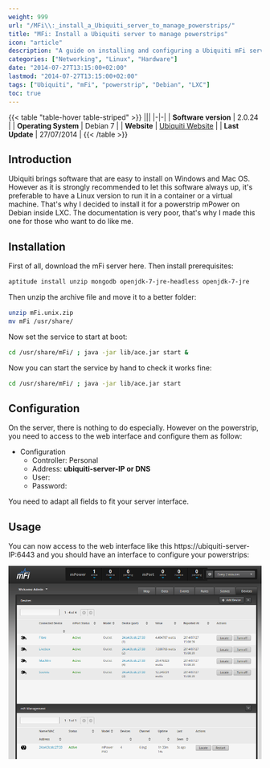 ```yaml
---
weight: 999
url: "/MFi\\:_install_a_Ubiquiti_server_to_manage_powerstrips/"
title: "MFi: Install a Ubiquiti server to manage powerstrips"
icon: "article"
description: "A guide on installing and configuring a Ubiquiti mFi server on Debian Linux to manage powerstrips"
categories: ["Networking", "Linux", "Hardware"]
date: "2014-07-27T13:15:00+02:00"
lastmod: "2014-07-27T13:15:00+02:00"
tags: ["Ubiquiti", "mFi", "powerstrip", "Debian", "LXC"]
toc: true
---
```


{{< table "table-hover table-striped" >}}
|||
|-|-|
| **Software version** | 2.0.24 |
| **Operating System** | Debian 7 |
| **Website** | [Ubiquiti Website](https://www.ubnt.com) |
| **Last Update** | 27/07/2014 |
{{< /table >}}

## Introduction

Ubiquiti brings software that are easy to install on Windows and Mac OS. However as it is strongly recommended to let this software always up, it's preferable to have a Linux version to run it in a container or a virtual machine. That's why I decided to install it for a powerstrip mPower on Debian inside LXC. The documentation is very poor, that's why I made this one for those who want to do like me.

## Installation

First of all, download the mFi server here. Then install prerequisites:

```bash
aptitude install unzip mongodb openjdk-7-jre-headless openjdk-7-jre
```

Then unzip the archive file and move it to a better folder:

```bash
unzip mFi.unix.zip
mv mFi /usr/share/
```

Now set the service to start at boot:

```bash
cd /usr/share/mFi/ ; java -jar lib/ace.jar start &
```

Now you can start the service by hand to check it works fine:

```bash
cd /usr/share/mFi/ ; java -jar lib/ace.jar start
```

## Configuration

On the server, there is nothing to do especially. However on the powerstrip, you need to access to the web interface and configure them as follow:

- Configuration
  - Controller: Personal
  - Address: **ubiquiti-server-IP or DNS**
  - User: <username>
  - Password: <password>

You need to adapt all fields to fit your server interface.

## Usage

You can now access to the web interface like this https://ubiquiti-server-IP:6443 and you should have an interface to configure your powerstrips:

![Mfi screenshot](/images/mfi_screenshot.png)
